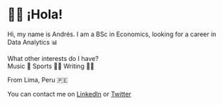 # 👋🏼 ¡Hola!

Hi, my name is Andrés. I am a BSc in Economics, looking for a career in Data Analytics 📊

What other interests do I have?   
Music 🎹 Sports 🏋🏻 Writing ✍🏼

From Lima, Peru 🇵🇪

You can contact me on [LinkedIn](https://www.linkedin.com/in/aerojasm/) or [Twitter](https://twitter.com/ae_rojasm)

<!---
andres99rojas/andres99rojas is a ✨ special ✨ repository because its `README.md` (this file) appears on your GitHub profile.
You can click the Preview link to take a look at your changes.
--->
